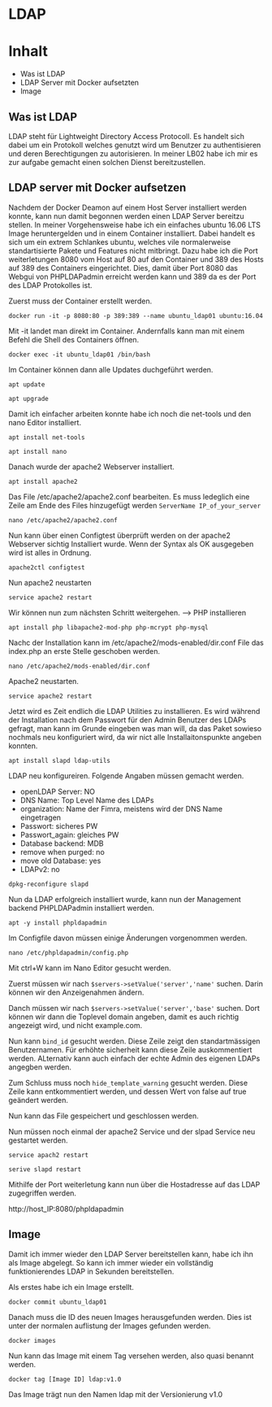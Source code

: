 # LDAP

# Inhalt
- Was ist LDAP
- LDAP Server mit Docker aufsetzten
- Image

## Was ist LDAP
LDAP steht für Lightweight Directory Access Protocoll. Es handelt sich dabei um ein Protokoll welches genutzt wird um Benutzer zu authentisieren und deren Berechtigungen zu autorisieren. In meiner LB02 habe ich mir es zur aufgabe gemacht einen solchen Dienst bereitzustellen. 

## LDAP server mit Docker aufsetzen
Nachdem der Docker Deamon auf einem Host Server installiert werden konnte, kann nun damit begonnen werden einen LDAP Server bereitzu stellen. In meiner Vorgehensweise habe ich ein einfaches ubuntu 16.06 LTS Image heruntergelden und in einem Container installiert. Dabei handelt es sich um ein extrem Schlankes ubuntu, welches vile normalerweise standartisierte Pakete und Features nicht mitbringt. Dazu habe ich die Port weiterletungen 8080 vom Host auf 80 auf den Container und 389 des Hosts auf 389 des Containers eingerichtet. Dies, damit über Port 8080 das Webgui von PHPLDAPadmin erreicht werden kann und 389 da es der Port des LDAP Protokolles ist.

Zuerst muss der Container erstellt werden.

``docker run -it -p 8080:80 -p 389:389 --name ubuntu_ldap01 ubuntu:16.04``

Mit -it landet man direkt im Container. Andernfalls kann man mit einem Befehl die Shell des Containers öffnen.

``docker exec -it ubuntu_ldap01 /bin/bash``

Im Container können dann alle Updates duchgeführt werden.

``apt update``

``apt upgrade``

Damit ich einfacher arbeiten konnte habe ich noch die net-tools und den nano Editor installiert.

``apt install net-tools``

``apt install nano``

Danach wurde der apache2 Webserver installiert.

``apt install apache2``

Das File /etc/apache2/apache2.conf bearbeiten. Es muss ledeglich eine Zeile am Ende des Files hinzugefügt werden ``ServerName IP_of_your_server``

``nano /etc/apache2/apache2.conf``

Nun kann über einen Configtest überprüft werden on der apache2 Webserver sichtig Installiert wurde. Wenn der Syntax als OK ausgegeben wird ist alles in Ordnung.

``apache2ctl configtest``

Nun apache2 neustarten

``service apache2 restart``

Wir können nun zum nächsten Schritt weitergehen. --> PHP installieren

``apt install php libapache2-mod-php php-mcrypt php-mysql``

Nachc der Installation kann im /etc/apache2/mods-enabled/dir.conf File das index.php an erste Stelle geschoben werden.

``nano /etc/apache2/mods-enabled/dir.conf``

Apache2 neustarten.

``service apache2 restart``

Jetzt wird es Zeit endlich die LDAP Utilities zu installieren. Es wird während der Installation nach dem Passwort für den Admin Benutzer des LDAPs gefragt, man kann im Grunde eingeben was man will, da das Paket sowieso nochmals neu konfiguriert wird, da wir nict alle Installaitonspunkte angeben konnten.

``apt install slapd ldap-utils``

LDAP neu konfigureiren. Folgende Angaben müssen gemacht werden.

- openLDAP Server: NO
- DNS Name: Top Level Name des LDAPs
- organization: Name der Fimra, meistens wird der DNS Name eingetragen
- Passwort: sicheres PW
- Passwort_again: gleiches PW
- Database backend: MDB
- remove when purged: no
- move old Database: yes
- LDAPv2: no

``dpkg-reconfigure slapd``

Nun da LDAP erfolgreich installiert wurde, kann nun der Management backend PHPLDAPadmin installiert werden.

``apt -y install phpldapadmin``

Im Configfile davon müssen einige Änderungen vorgenommen werden. 

``nano /etc/phpldapadmin/config.php``

Mit ctrl+W kann im Nano Editor gesucht werden.

Zuerst müssen wir nach ``$servers->setValue('server','name'`` suchen. Darin können wir den Anzeigenahmen ändern.

Danch müssen wir nach ``$servers->setValue('server','base'`` suchen. Dort können wir dann die Toplevel domain angeben, damit es auch richtig angezeigt wird, und nicht example.com.

Nun kann ``bind_id`` gesucht werden. Diese Zeile zeigt den standartmässigen Benutzernamen. Für erhöhte sicherheit kann diese Zeile auskommentiert werden. ALternativ kann auch einfach der echte Admin des eigenen LDAPs angegben werden.

Zum Schluss muss noch ``hide_template_warning`` gesucht werden. Diese Zeile kann entkommentiert werden, und dessen Wert von false auf true geändert werden.

Nun kann das File gespeichert und geschlossen werden.

Nun müssen noch einmal der apache2 Service und der slpad Service neu gestartet werden.

``service apach2 restart``

``serive slapd restart``

Mithilfe der Port weiterletung kann nun über die Hostadresse auf das LDAP zugegriffen werden.

http://host_IP:8080/phpldapadmin


## Image
Damit ich immer wieder den LDAP Server bereitstellen kann, habe ich ihn als Image abgelegt. So kann ich immer wieder ein vollständig funktionierendes LDAP in Sekunden bereitstellen.

Als erstes habe ich ein Image erstellt. 

``docker commit ubuntu_ldap01``

Danach muss die ID des neuen Images herausgefunden werden. Dies ist unter der normalen auflistung der Images gefunden werden.

``docker images``

Nun kann das Image mit einem Tag versehen werden, also quasi benannt werden.

``docker tag [Image ID] ldap:v1.0``

Das Image trägt nun den Namen ldap mit der Versionierung v1.0